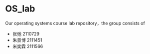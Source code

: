 # OS_lab
Our operating systems course lab repository，the group consists of 
- 张弛 2110729
- 朱景博 2111451
- 米奕霖 2111566
